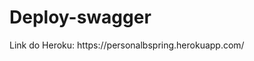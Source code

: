 # Deploy-swagger
<div><img href="https://drive.google.com/file/d/1nGhqxJtBTRIpQcap_KNu2MP6epF2RAUy/view?usp=sharing">
</div>
Link do Heroku: https://personalbspring.herokuapp.com/
